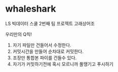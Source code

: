 # whaleshark
LS 빅데이터 스쿨 2번째 팀 프로젝트 고래상어조

우리만의 Q칙!
1. 자기 파일만 건들어서 수정한다.
2. 커밋시간을 만들어 순차대로 커밋한다.
3. 조장만 통합본 파이를 건들수 있다.
4. 자기가 커밋하기전에 혹시 모르니까 풀땡기고 푸시하기